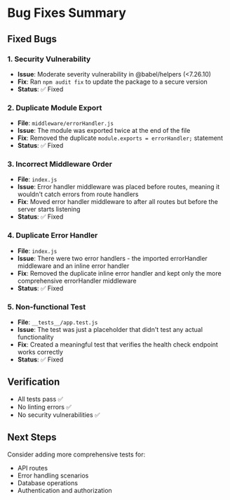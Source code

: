 # Bug Fixes Summary

## Fixed Bugs

### 1. Security Vulnerability
- **Issue**: Moderate severity vulnerability in @babel/helpers (<7.26.10)
- **Fix**: Ran `npm audit fix` to update the package to a secure version
- **Status**: ✅ Fixed

### 2. Duplicate Module Export
- **File**: `middleware/errorHandler.js`
- **Issue**: The module was exported twice at the end of the file
- **Fix**: Removed the duplicate `module.exports = errorHandler;` statement
- **Status**: ✅ Fixed

### 3. Incorrect Middleware Order
- **File**: `index.js`
- **Issue**: Error handler middleware was placed before routes, meaning it wouldn't catch errors from route handlers
- **Fix**: Moved error handler middleware to after all routes but before the server starts listening
- **Status**: ✅ Fixed

### 4. Duplicate Error Handler
- **File**: `index.js`
- **Issue**: There were two error handlers - the imported errorHandler middleware and an inline error handler
- **Fix**: Removed the duplicate inline error handler and kept only the more comprehensive errorHandler middleware
- **Status**: ✅ Fixed

### 5. Non-functional Test
- **File**: `__tests__/app.test.js`
- **Issue**: The test was just a placeholder that didn't test any actual functionality
- **Fix**: Created a meaningful test that verifies the health check endpoint works correctly
- **Status**: ✅ Fixed

## Verification
- All tests pass ✅
- No linting errors ✅
- No security vulnerabilities ✅

## Next Steps
Consider adding more comprehensive tests for:
- API routes
- Error handling scenarios
- Database operations
- Authentication and authorization